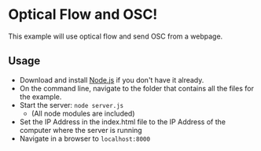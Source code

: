 # Optical Flow and OSC!
This example will use optical flow and send OSC from a webpage.

## Usage

* Download and install [Node.js](https://nodejs.org/) if you don't have it already.
* On the command line, navigate to the folder that contains all the files for the example.
* Start the server: `node server.js`
   - (All node modules are included)
* Set the IP Address in the index.html file to the IP Address of the computer where the server is running
* Navigate in a browser to `localhost:8000`
